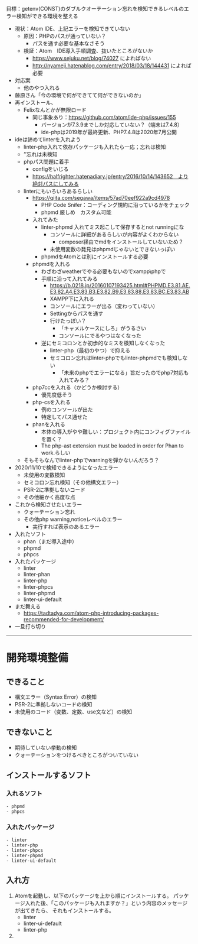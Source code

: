 目標：getenv(CONST)のダブルクオーテーション忘れを検知できるレベルのエラー検知ができる環境を整える


- 現状：Atom IDE、上記エラーを検知できていない
  - 原因：PHPのパスが通っていない？
    - パスを通す必要な基本なさそう
  - 検証：Atom　IDE導入手順調査、抜いたところがないか
    - https://www.sejuku.net/blog/74027 によればない
    - http://nyameji.hatenablog.com/entry/2018/03/18/144431 によれば必要
- 対応案
  - 他のやつ入れる
- 藤原さん「今の環境で何ができてて何ができないのか」
- 再インストール、
  - Felixなんとかが無限ロード
    - 同じ事象あり：https://github.com/atom/ide-php/issues/155
      - バージョンが7.3.9までしか対応していない？（端末は7.4.8）
      - ide-phpは2019年が最終更新、PHP7.4.8は2020年7月公開
- ideは諦めてlinterを入れよう
  - linter-php入れて依存パッケージも入れたら一応；忘れは検知
  - ’’忘れは未検知 
  - phpパス問題に着手
    - configをいじる
    - https://halfrighter.hatenadiary.jp/entry/2016/10/14/143652　より絶対パスにしてみる
  - linterにもいろいろあるらしい
    - https://qiita.com/segawa/items/57ad70eef922a9cd4978
      - PHP Code Snifer：コーディング規約に沿っているかをチェック
      - phpmd 厳しめ　カスタム可能
    - 入れてみた
      - linter-phpmd 入れてミス起こして保存するとnot runningにな
        - コンソールに詳細があるらしいが内容がよくわからない
          - composer経由でmdをインストールしていないため？
        - 未使用変数の発見はphpmdじゃないとできないっぽい
      - phpmdをAtomとは別にインストールする必要
    - phpmdを入れる
      - わざわざweatherでやる必要もないのでxampp\phpで
      - 手順に沿って入れてみる
        - https://b.0218.jp/20160107193425.html#PHPMD.E3.81.AE.E3.82.A4.E3.83.B3.E3.82.B9.E3.83.88.E3.83.BC.E3.83.AB
        - XAMPP下に入れる
        - コンソールにエラーが出る（変わっていない）
        - Settingからパスを通す
        - 行けたっぽい？
          - 「キャメルケースにしろ」がうるさい
          - コンソールにでるやつはなくなった
      - 逆にセミコロンとか初歩的なミスを検知しなくなった
        - linter-php（最初のやつ）で抑える
        - セミコロン忘れはlinter-phpでもlinter-phpmdでも検知しない
          - 「未来のphpでエラーになる」旨だったのでphp7対応も入れてみる？
    - php7ccを入れる（かどうか検討する）
      - 優先度低そう
    - php-csを入れる
      - 例のコンソールが出た
      - 特定してパス通せた
    - phanを入れる
      - 本体の導入がやや難しい：プロジェクト内にコンフィグファイルを置く？
      - The php-ast extension must be loaded in order for Phan to work.らしい
  - そもそもなんでlinter-phpでwarningを弾かないんだろう？
- 2020/11/10で検知できるようになったエラー
  - 未使用の変数検知
  - セミコロン忘れ検知（その他構文エラー）
  - PSR-2に準拠しないコード
  - その他細かく高度な点
- これから検知させたいエラー
  - クォーテーション忘れ
  - その他php warning,noticeレベルのエラー
    - 実行すれば表示のあるエラー
- 入れたソフト
  - phan（まだ導入途中）
  - phpmd
  - phpcs
- 入れたパッケージ
  - linter
  - linter-phan
  - linter-php
  - linter-phpcs
  - linter-phpmd
  - linter-ui-default
- まだ舞える
  - https://tadtadya.com/atom-php-introducing-packages-recommended-for-development/
- 一旦打ち切り

---

# 開発環境整備

## できること
  - 構文エラー（Syntax Error）の検知
  - PSR-2に準拠しないコードの検知
  - 未使用のコード（変数、定数、use文など）の検知
## できないこと
  - 期待していない挙動の検知
  - クォーテーションをつけるべきところがついていない
## インストールするソフト
  ### 入れるソフト
    - phpmd
    - phpcs
  ### 入れたパッケージ
    - linter
    - linter-php
    - linter-phpcs
    - linter-phpmd
    - linter-ui-default
## 入れ方
1. Atomを起動し、以下のパッケージを上から順にインストールする。
パッケージ入れた後、「このパッケージも入れますか？」という内容のメッセージが出てきたら、
それもインストールする。
    - linter
    - linter-ui-default
    - linter-php
2. 
